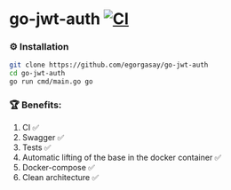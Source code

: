 # go-jwt-auth [![CI](https://github.com/egorgasay/telemarket/actions/workflows/go.yml/badge.svg)](https://github.com/egorgasay/go-jwt-auth/actions/workflows/go.yml)

### ⚙️ Installation

```bash
git clone https://github.com/egorgasay/go-jwt-auth
cd go-jwt-auth
go run cmd/main.go go
```

### 🏆 Benefits:
1. CI ✅
2. Swagger ✅
3. Tests ✅
4. Automatic lifting of the base in the docker container ✅
5. Docker-compose ✅
6. Clean architecture ✅